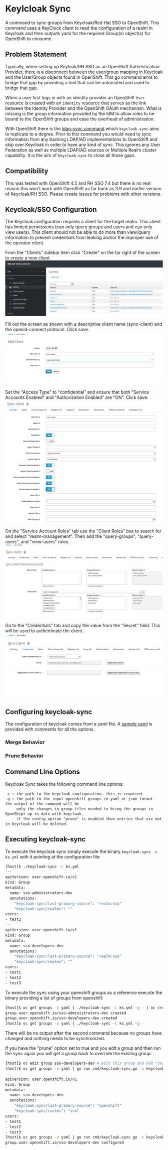 # Keylcloak Sync

A command to sync groups from Keycloak/Red Hat SSO to OpenShift. This command uses a KeyClock client to read the
configuration of a realm in Keycloak and then outputs yaml for the required Group(s) object(s) for OpenShift to 
consume.

## Problem Statement
Typically, when setting up Keyloak/RH SSO as an OpenShift Authentication Provider, there is a disconnect between the
user/group mapping in Keycloak and the User/Group objects found in OpenShift. This go command aims to bridge that gap
by providing a tool that can be automated and used to bridge that gap.

When a user first logs in with an identity provider an OpenShift `User` resource is created with an `Identity` resource
that serves as the link between the Identity Provider and the OpenShift OAuth mechanism.  What is missing is the group
information provided by the IdM to allow roles to be bound to the OpenShift groups and ease the overhead of administration.

With OpenShift there is the [ldap-sync command](https://docs.openshift.com/container-platform/4.5/authentication/ldap-syncing.html) which
`keycloak-sync` aims to replicate to a degree. Prior to this command you would need to sync information from any backing LDAP/AD 
implementations to OpenShift and skip over Keycloak in order to have any kind of sync. This ignores any User Federation as well
as multiple LDAP/AD sources or Multiple Realm cluster capability. It is the aim of `keycloak-sync` to close all those gaps.

## Compatibility
This was tested with OpenShift 4.5 and RH SSO 7.4 but there is no real reason this won't work with OpenShift as far back
as 3.9 and earlier version of Keycloak/RH SSO. Please create issues for problems with other versions. 

## Keycloak/SSO Configuration

The Keycloak configuration requires a client for the target realm. This client has limited permissions (can only
query groups and users and can only view users). This client should not be able to do more than view/query information to 
prevent credentials from leaking and/or the improper use of the operator client.

From the "Clients" sidebar item click "Create" on the far right of the screen to create a new client.
![Create Client](docs/img/client_setup_001.png "Create Client")

Fill out the screen as shown with a descriptive client name (sync-client) and the openid-connect protocol. Click save.
![Client Details](docs/img/client_setup_002.png "Client Details")

Set the "Access Type" to "confidential" and ensure that both "Service Accounts Enabled" and "Authorization Enabled" are "ON".
Click save.
![Client Configuration](docs/img/client_setup_003.png "Client Configuration")

On the "Service Account Roles" tab use the "Client Roles" box to search for and select "realm-management". Then add the
"query-groups", "query-users", and "view-users" roles.
![Service Account Roles](docs/img/client_setup_004.png "Service Account Roles")

Go to the "Credentials" tab and copy the value from the "Secret" field. This will be used to authenticate the client.
![Client Credentials](docs/img/client_setup_005.png "Client Credentials")

## Configuring keycloak-sync
The configuration of keycloak comes from a yaml file. A [sample yaml](keycloak-sample-config.yml) is provided with 
comments for all the options.

### Merge Behavior


### Prune Behavior

## Command Line Options
Keycloak Sync takes the following command line options:
```
-c : the path to the keycloak configuration. this is required.
-g : the path to the input openshift groups in yaml or json format. the output of the command will be
     only the changes in group files needed to bring the groups in OpenShipt up to date with keycloak. 
     if the config option "prune" is enabled then entries that are not in keycloak will be deleted. 
```

## Executing keycloak-sync
To execute the keycloak sync simply execute the binary `keycloak-sync -c ks.yml` with it pointing at the configuration file:
```bash
[host]$ ./keycloak-sync -c ks.yml
---
apiVersion: user.openshift.io/v1
kind: Group
metadata:
  name: sso-administrators-dev
  annotations:
    "keycloak-sync/last-primary-source": "realm:sso"
    "keycloak-sync/realms": ""
users:
- test2
---
apiVersion: user.openshift.io/v1
kind: Group
metadata:
  name: sso-developers-dev
  annotations:
    "keycloak-sync/last-primary-source": "realm:sso"
    "keycloak-sync/realms": ""
users:
- test1
- test2
- test3
```

To execute the sync using your openshift groups as a reference execute the binary providing a list of groups from openshift:
```bash
[host]$ oc get groups -o yaml | ./keycloak-sync -c ks.yml -g - | oc create --save-config -f -
group.user.openshift.io/sso-administrators-dev created
group.user.openshift.io/sso-developers-dev created
[host]$ oc get groups -o yaml | ./keycloak-sync -c ks.yml -g -
```
There will be no output after the second command because no groups have changed and nothing needs to be synchronized.

If you have the "prune" option set to true and you edit a group and then run the sync again you will get a group back to override the existing group:
```bash
[host]$ oc edit group sso-developers-dev # edit this group and add "test4"
[host]$ oc get groups -o yaml | go run cmd/keycloak-sync.go -c keycloak-sample-config.yml -g -
---
apiVersion: user.openshift.io/v1
kind: Group
metadata:
  name: sso-developers-dev
  annotations:
    "keycloak-sync/last-primary-source": "openshift"
    "keycloak-sync/realms": "sso"
users:
- test1
- test2
- test3
[host]$ oc get groups -o yaml | go run cmd/keycloak-sync.go -c keycloak-sample-config.yml -g - | oc apply -f -
group.user.openshift.io/sso-developers-dev configured
```